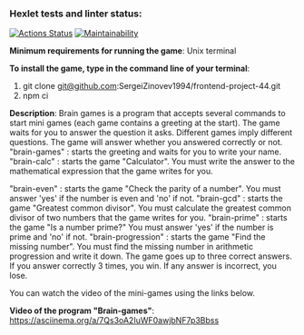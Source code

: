 ### Hexlet tests and linter status:
[![Actions Status](https://github.com/SergeiZinovev1994/frontend-project-44/actions/workflows/hexlet-check.yml/badge.svg)](https://github.com/SergeiZinovev1994/frontend-project-44/actions)
[![Maintainability](https://api.codeclimate.com/v1/badges/1b05275f697a758d3e27/maintainability)](https://codeclimate.com/github/SergeiZinovev1994/frontend-project-44/maintainability)

**Minimum requirements for running the game**: Unix terminal

**To install the game, type in the command line of your terminal**:
1) git clone git@github.com:SergeiZinovev1994/frontend-project-44.git
2) npm ci

**Description**:
Brain games is a program that accepts several commands to start mini games (each game contains a greeting at the start). The game waits for you to answer the question it asks. Different games imply different questions. The game will answer whether you answered correctly or not.
"brain-games" : starts the greeting and waits for you to write your name.
"brain-calc" : starts the game "Calculator". You must write the answer to the mathematical expression that the game writes for you.

"brain-even" : starts the game "Check the parity of a number". You must answer 'yes' if the number is even and 'no' if not.
"brain-gcd" : starts the game "Greatest common divisor". You must calculate the greatest common divisor of two numbers that the game writes for you.
"brain-prime" : starts the game "Is a number prime?" You must answer 'yes' if the number is prime and 'no' if not.
"brain-progression" : starts the game "Find the missing number". You must find the missing number in arithmetic progression and write it down.
The game goes up to three correct answers. If you answer correctly 3 times, you win. If any answer is incorrect, you lose.

You can watch the video of the mini-games using the links below.

**Video of the program "Brain-games"**: https://asciinema.org/a/7Qs3oA2IuWF0awjbNF7p3Bbss